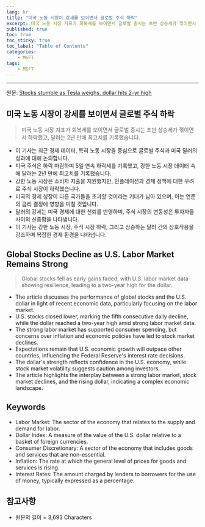 ```yaml
---
lang: kr
title: "미국 노동 시장이 강세를 보이면서 글로벌 주식 하락"
excerpt: 미국 노동 시장 지표가 회복세를 보이면서 글로벌 증시는 초반 상승세가 꺾이면서 하락했고, 달러는 2년 만에 최고치를 기록했습니다.
published: true
toc: true
toc_sticky: true
toc_label: "Table of Contents"
categories:
    - MSFT
tags:
    - MSFT
---
```


---

  원문: [Stocks stumble as Tesla weighs, dollar hits 2-yr high](https://www.investing.com/news/economy-news/asia-shares-get-off-to-bumpy-start-in-2025-with-trumps-policies-in-focus-3793459)

## 미국 노동 시장이 강세를 보이면서 글로벌 주식 하락

> 미국 노동 시장 지표가 회복세를 보이면서 글로벌 증시는 초반 상승세가 꺾이면서 하락했고, 달러는 2년 만에 최고치를 기록했습니다.


- 이 기사는 최근 경제 데이터, 특히 노동 시장을 중심으로 글로벌 주식과 미국 달러의 성과에 대해 논의합니다.
- 미국 주식은 하락 마감하며 5일 연속 하락세를 기록했고, 강한 노동 시장 데이터 속에 달러는 2년 만에 최고치를 기록했습니다.
- 강한 노동 시장은 소비자 지출을 지원했지만, 인플레이션과 경제 정책에 대한 우려로 주식 시장이 하락했습니다.
- 미국의 경제 성장이 다른 국가들을 초과할 것이라는 기대가 남아 있으며, 이는 연준의 금리 결정에 영향을 미칠 것입니다.
- 달러의 강세는 미국 경제에 대한 신뢰를 반영하며, 주식 시장의 변동성은 투자자들 사이의 신중함을 나타냅니다.
- 이 기사는 강한 노동 시장, 주식 시장 하락, 그리고 상승하는 달러 간의 상호작용을 강조하며 복잡한 경제 환경을 나타냅니다.

## Global Stocks Decline as U.S. Labor Market Remains Strong

> Global stocks fell as early gains faded, with U.S. labor market data showing resilience, leading to a two-year high for the dollar.


- The article discusses the performance of global stocks and the U.S. dollar in light of recent economic data, particularly focusing on the labor market.
- U.S. stocks closed lower, marking the fifth consecutive daily decline, while the dollar reached a two-year high amid strong labor market data.
- The strong labor market has supported consumer spending, but concerns over inflation and economic policies have led to stock market declines.
- Expectations remain that U.S. economic growth will outpace other countries, influencing the Federal Reserve's interest rate decisions.
- The dollar's strength reflects confidence in the U.S. economy, while stock market volatility suggests caution among investors.
- The article highlights the interplay between a strong labor market, stock market declines, and the rising dollar, indicating a complex economic landscape.

## Keywords

- Labor Market: The sector of the economy that relates to the supply and demand for labor.
- Dollar Index: A measure of the value of the U.S. dollar relative to a basket of foreign currencies.
- Consumer Discretionary: A sector of the economy that includes goods and services that are non-essential.
- Inflation: The rate at which the general level of prices for goods and services is rising.
- Interest Rates: The amount charged by lenders to borrowers for the use of money, typically expressed as a percentage.

## 참고사항

- 원문의 길이 = 3,693 Characters

